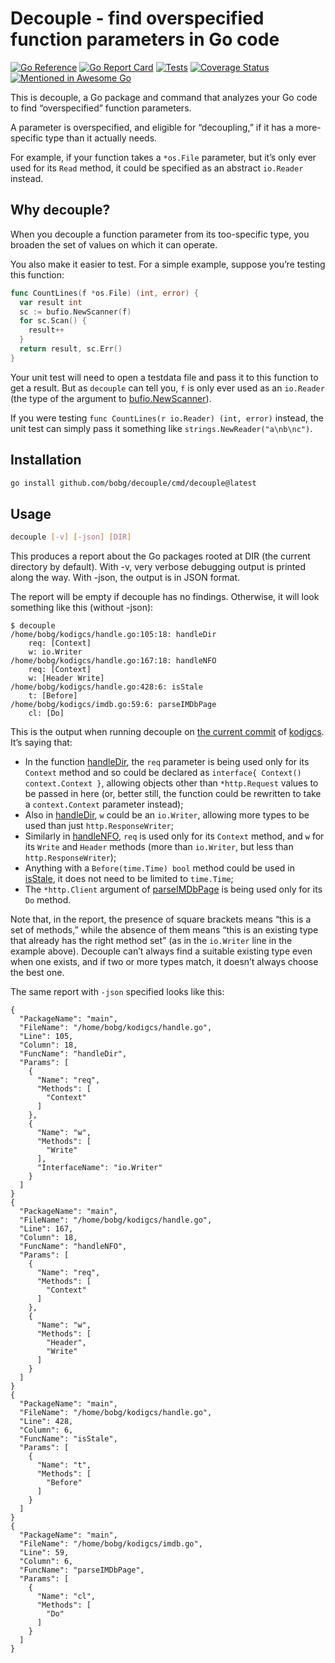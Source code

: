 # Decouple - find overspecified function parameters in Go code

[![Go Reference](https://pkg.go.dev/badge/github.com/bobg/decouple.svg)](https://pkg.go.dev/github.com/bobg/decouple)
[![Go Report Card](https://goreportcard.com/badge/github.com/bobg/decouple)](https://goreportcard.com/report/github.com/bobg/decouple)
[![Tests](https://github.com/bobg/decouple/actions/workflows/go.yml/badge.svg)](https://github.com/bobg/decouple/actions/workflows/go.yml)
[![Coverage Status](https://coveralls.io/repos/github/bobg/decouple/badge.svg?branch=main)](https://coveralls.io/github/bobg/decouple?branch=main)
[![Mentioned in Awesome Go](https://awesome.re/mentioned-badge.svg)](https://github.com/avelino/awesome-go)

This is decouple,
a Go package and command that analyzes your Go code
to find “overspecified” function parameters.

A parameter is overspecified,
and eligible for “decoupling,”
if it has a more-specific type than it actually needs.

For example,
if your function takes a `*os.File` parameter,
but it’s only ever used for its `Read` method,
it could be specified as an abstract `io.Reader` instead.

## Why decouple?

When you decouple a function parameter from its too-specific type,
you broaden the set of values on which it can operate.

You also make it easier to test.
For a simple example,
suppose you’re testing this function:

```go
func CountLines(f *os.File) (int, error) {
  var result int
  sc := bufio.NewScanner(f)
  for sc.Scan() {
    result++
  }
  return result, sc.Err()
}
```

Your unit test will need to open a testdata file and pass it to this function to get a result.
But as `decouple` can tell you,
`f` is only ever used as an `io.Reader`
(the type of the argument to [bufio.NewScanner](https://pkg.go.dev/bufio#NewScanner)).

If you were testing `func CountLines(r io.Reader) (int, error)` instead,
the unit test can simply pass it something like `strings.NewReader("a\nb\nc")`.

## Installation

```sh
go install github.com/bobg/decouple/cmd/decouple@latest
```

## Usage

```sh
decouple [-v] [-json] [DIR]
```

This produces a report about the Go packages rooted at DIR
(the current directory by default).
With -v,
very verbose debugging output is printed along the way.
With -json,
the output is in JSON format.

The report will be empty if decouple has no findings.
Otherwise, it will look something like this (without -json):

```
$ decouple
/home/bobg/kodigcs/handle.go:105:18: handleDir
    req: [Context]
    w: io.Writer
/home/bobg/kodigcs/handle.go:167:18: handleNFO
    req: [Context]
    w: [Header Write]
/home/bobg/kodigcs/handle.go:428:6: isStale
    t: [Before]
/home/bobg/kodigcs/imdb.go:59:6: parseIMDbPage
    cl: [Do]
```

This is the output when running decouple on [the current commit](https://github.com/bobg/kodigcs/commit/f4e8cf0e44de0ea98fa7ad4f88705324ff446444)
of [kodigcs](https://github.com/bobg/kodigcs).
It’s saying that:

- In the function [handleDir](https://github.com/bobg/kodigcs/blob/f4e8cf0e44de0ea98fa7ad4f88705324ff446444/handle.go#L105),
  the `req` parameter is being used only for its `Context` method
  and so could be declared as `interface{ Context() context.Context }`,
  allowing objects other than `*http.Request` values to be passed in here
  (or, better still, the function could be rewritten to take a `context.Context` parameter instead);
- Also in [handleDir](https://github.com/bobg/kodigcs/blob/f4e8cf0e44de0ea98fa7ad4f88705324ff446444/handle.go#L105),
  `w` could be an `io.Writer`,
  allowing more types to be used than just `http.ResponseWriter`;
- Similarly in [handleNFO](https://github.com/bobg/kodigcs/blob/f4e8cf0e44de0ea98fa7ad4f88705324ff446444/handle.go#L167),
  `req` is used only for its `Context` method,
  and `w` for its `Write` and `Header` methods
  (more than `io.Writer`, but less than `http.ResponseWriter`);
- Anything with a `Before(time.Time) bool` method
  could be used in [isStale](https://github.com/bobg/kodigcs/blob/f4e8cf0e44de0ea98fa7ad4f88705324ff446444/handle.go#L428),
  it does not need to be limited to `time.Time`;
- The `*http.Client` argument of [parseIMDbPage](https://github.com/bobg/kodigcs/blob/f4e8cf0e44de0ea98fa7ad4f88705324ff446444/imdb.go#L59)
  is being used only for its `Do` method.

Note that,
in the report,
the presence of square brackets means “this is a set of methods,”
while the absence of them means “this is an existing type that already has the right method set”
(as in the `io.Writer` line in the example above).
Decouple can’t always find a suitable existing type even when one exists,
and if two or more types match,
it doesn’t always choose the best one.

The same report with `-json` specified looks like this:

```
{
  "PackageName": "main",
  "FileName": "/home/bobg/kodigcs/handle.go",
  "Line": 105,
  "Column": 18,
  "FuncName": "handleDir",
  "Params": [
    {
      "Name": "req",
      "Methods": [
        "Context"
      ]
    },
    {
      "Name": "w",
      "Methods": [
        "Write"
      ],
      "InterfaceName": "io.Writer"
    }
  ]
}
{
  "PackageName": "main",
  "FileName": "/home/bobg/kodigcs/handle.go",
  "Line": 167,
  "Column": 18,
  "FuncName": "handleNFO",
  "Params": [
    {
      "Name": "req",
      "Methods": [
        "Context"
      ]
    },
    {
      "Name": "w",
      "Methods": [
        "Header",
        "Write"
      ]
    }
  ]
}
{
  "PackageName": "main",
  "FileName": "/home/bobg/kodigcs/handle.go",
  "Line": 428,
  "Column": 6,
  "FuncName": "isStale",
  "Params": [
    {
      "Name": "t",
      "Methods": [
        "Before"
      ]
    }
  ]
}
{
  "PackageName": "main",
  "FileName": "/home/bobg/kodigcs/imdb.go",
  "Line": 59,
  "Column": 6,
  "FuncName": "parseIMDbPage",
  "Params": [
    {
      "Name": "cl",
      "Methods": [
        "Do"
      ]
    }
  ]
}
```
